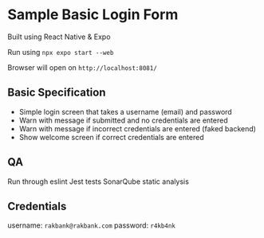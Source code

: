 
# Sample Basic Login Form

Built using React Native & Expo

Run using `npx expo start --web`

Browser will open on `http://localhost:8081/`

## Basic Specification

* Simple login screen that takes a username (email) and password
* Warn with message if submitted and no credentials are entered
* Warn with message if incorrect credentials are entered (faked backend)
* Show welcome screen if correct credentials are entered

## QA

Run through eslint
Jest tests
SonarQube static analysis

## Credentials

username: `rakbank@rakbank.com`
password: `r4kb4nk`
